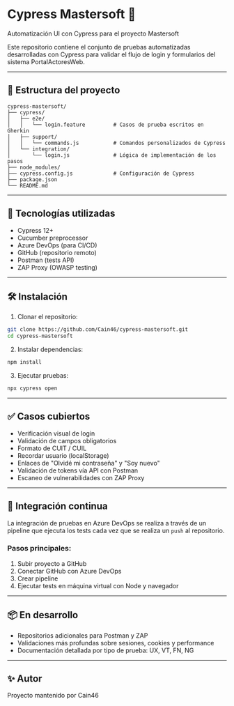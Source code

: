 # Cypress Mastersoft 🚀

Automatización UI con Cypress para el proyecto Mastersoft

Este repositorio contiene el conjunto de pruebas automatizadas desarrolladas con Cypress para validar el flujo de login y formularios del sistema PortalActoresWeb.

---

## 📁 Estructura del proyecto

```
cypress-mastersoft/
├── cypress/
│   ├── e2e/
│   │   └── login.feature         # Casos de prueba escritos en Gherkin
│   ├── support/
│   │   └── commands.js           # Comandos personalizados de Cypress
│   └── integration/
│       └── login.js              # Lógica de implementación de los pasos
├── node_modules/
├── cypress.config.js             # Configuración de Cypress
├── package.json
└── README.md
```

---

## 🧪 Tecnologías utilizadas

- Cypress 12+
- Cucumber preprocessor
- Azure DevOps (para CI/CD)
- GitHub (repositorio remoto)
- Postman (tests API)
- ZAP Proxy (OWASP testing)

---

## 🛠️ Instalación

1. Clonar el repositorio:
```bash
git clone https://github.com/Cain46/cypress-mastersoft.git
cd cypress-mastersoft
```

2. Instalar dependencias:
```bash
npm install
```

3. Ejecutar pruebas:
```bash
npx cypress open
```

---

## ✅ Casos cubiertos

- Verificación visual de login
- Validación de campos obligatorios
- Formato de CUIT / CUIL
- Recordar usuario (localStorage)
- Enlaces de "Olvidé mi contraseña" y "Soy nuevo"
- Validación de tokens vía API con Postman
- Escaneo de vulnerabilidades con ZAP Proxy

---

## 🔄 Integración continua

La integración de pruebas en Azure DevOps se realiza a través de un pipeline que ejecuta los tests cada vez que se realiza un `push` al repositorio.

### Pasos principales:

1. Subir proyecto a GitHub
2. Conectar GitHub con Azure DevOps
3. Crear pipeline
4. Ejecutar tests en máquina virtual con Node y navegador

---

## 📦 En desarrollo

- Repositorios adicionales para Postman y ZAP
- Validaciones más profundas sobre sesiones, cookies y performance
- Documentación detallada por tipo de prueba: UX, VT, FN, NG

---

## ✨ Autor

Proyecto mantenido por Cain46
